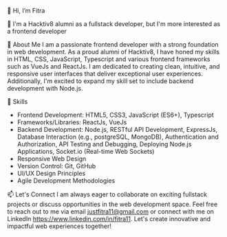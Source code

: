 👋 Hi, I’m Fitra

👀 I'm a Hacktiv8 alumni as a fullstack developer, but I'm more interested as a frontend developer

💼 About Me
I am a passionate frontend developer with a strong foundation in web development. As a proud alumni of Hacktiv8, I have honed my skills in HTML, CSS, JavaScript, Typescript and various frontend frameworks such as VueJs and ReactJs. I am dedicated to creating clean, intuitive, and responsive user interfaces that deliver exceptional user experiences. Additionally, I'm excited to expand my skill set to include backend development with Node.js.

🚀 Skills
- Frontend Development: HTML5, CSS3, JavaScript (ES6+), Typescript
- Frameworks/Libraries: ReactJs, VueJs
- Backend Development: Node.js, RESTful API Development, ExpressJs, Database Interaction (e.g., postgreSQL, MongoDB), Authentication and Authorization, API Testing and Debugging, Deploying Node.js Applications, Socket.io (Real-time Web Sockets)
- Responsive Web Design
- Version Control: Git, GitHub
- UI/UX Design Principles
- Agile Development Methodologies

📫 Let's Connect
  I am always eager to collaborate on exciting fullstack projects or discuss opportunities in the web development space. Feel free to reach out to me via email justfitra11@gmail.com or connect with me on LinkedIn https://www.linkedin.com/in/fitra11. Let's create innovative and impactful web experiences together!

<!---
Fitara/Fitara is a ✨ special ✨ repository because its `README.md` (this file) appears on your GitHub profile.
You can click the Preview link to take a look at your changes.
--->

